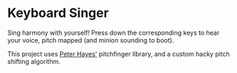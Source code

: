 # Keyboard Singer

Sing harmony with yourself! Press down the corresponding keys to hear your voice, pitch mapped (and minion sounding to boot).

This project uses [Peter Hayes'](https://github.com/peterkhayes) pitchfinger library, and a custom hacky pitch shifting algorithm.